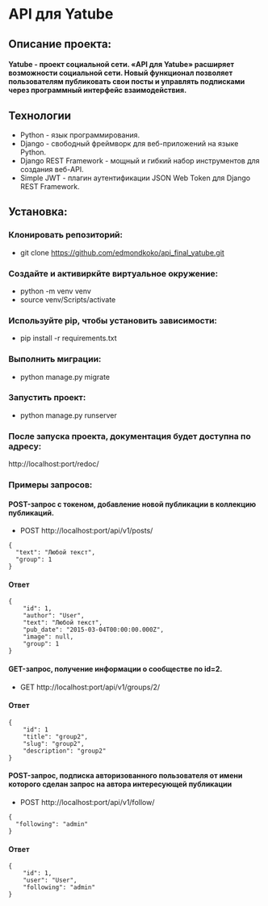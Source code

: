 # API для Yatube

## Описание проекта:
#### Yatube - проект социальной сети. «API для Yatube» расширяет возможности социальной сети. Новый функционал позволяет пользователям публиковать свои посты и управлять подписками через программный интерфейс взаимодействия.
## Технологии
- Python - язык программирования.
- Django - свободный фреймворк для веб-приложений на языке Python.
- Django REST Framework - мощный и гибкий набор инструментов для создания веб-API.
- Simple JWT - плагин аутентификации JSON Web Token для Django REST Framework.

## Установка: 

### Клонировать репозиторий:

- git clone https://github.com/edmondkoko/api_final_yatube.git
### Создайте и активиркйте виртуальное окружение:

- python -m venv venv
- source venv/Scripts/activate
### Используйте pip, чтобы установить зависимости:

- pip install -r requirements.txt
### Выполнить миграции:

- python manage.py migrate
### Запустить проект:

-  python manage.py runserver

### После запуска проекта, документация будет доступна по адресу:
http://localhost:port/redoc/

### Примеры запросов:

#### POST-запрос с токеном, добавление новой публикации в коллекцию публикаций.

- POST http://localhost:port/api/v1/posts/

```
{
  "text": "Любой текст",
  "group": 1
}
```

#### Ответ

```
{
    "id": 1,
    "author": "User",
    "text": "Любой текст",
    "pub_date": "2015-03-04T00:00:00.000Z",
    "image": null,
    "group": 1
}
```
#### GET-запрос, получение информации о сообществе по id=2.

- GET http://localhost:port/api/v1/groups/2/

#### Ответ

```
{
    "id": 1
    "title": "group2",
    "slug": "group2",
    "description": "group2"
}
```

#### POST-запрос, подписка авторизованного пользователя от имени которого сделан запрос на автора интересующей публикации

- POST http://localhost:port/api/v1/follow/
```
{
  "following": "admin"
}
```
#### Ответ
```
{
    "id": 1,
    "user": "User",
    "following": "admin"
}
```